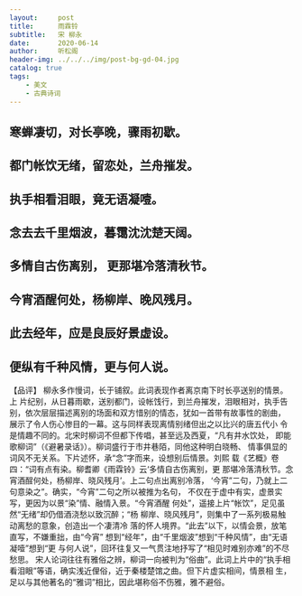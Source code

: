 ```yaml
---
layout:     post
title:      雨霖铃
subtitle:   宋 柳永
date:       2020-06-14
author:     听松阁
header-img: ../../../img/post-bg-gd-04.jpg
catalog: true
tags:
    - 美文
    - 古典诗词
---
```



## 寒蝉凄切，对长亭晚，骤雨初歇。
## 都门帐饮无绪，留恋处，兰舟摧发。 
## 执手相看泪眼，竟无语凝噎。
## 念去去千里烟波，暮霭沈沈楚天阔。

## 多情自古伤离别， 更那堪冷落清秋节。 
## 今宵酒醒何处，杨柳岸、晚风残月。 
## 此去经年，应是良辰好景虚设。 
## 便纵有千种风情，更与何人说。

 

【品评】 
柳永多作慢词，长于铺叙。此词表现作者离京南下时长亭送别的情景。上 
片纪别，从日暮雨歇，送别都门，设帐饯行，到兰舟摧发，泪眼相对，执手告 
别，依次层层描述离别的场面和双方惜别的情态，犹如一首带有故事性的剧曲， 
展示了令人伤心惨目的一幕。这与同样表现离情别绪但出之以比兴的唐五代小 
令是情趣不同的。北宋时柳词不但都下传唱，甚至远及西夏，“凡有井水饮处， 
即能歌柳词”（《避暑录话》）。柳词盛行于市井巷陌，同他这种明白晓畅、 
情事俱显的词风不无关系。下片述怀，承“念”字而来，设想别后情景。刘熙 
载《艺概》卷四：“词有点有染。柳耆卿《雨霖铃》云‘多情自古伤离别，更 
那堪冷落清秋节。念宵酒酲何处，杨柳岸、晓风残月’。上二句点出离别冷落， 
‘今宵”二句，乃就上二句意染之”。确实，“今宵”二句之所以被推为名句， 
不仅在于虚中有实，虚景实写，更因为以景“染”情、融情入景。“今宵酒醒 
何处”，遥接上片“帐饮”，足见虽然“无绪”却仍借酒浇愁以致沉醉；“杨 
柳岸、晓风残月”，则集中了一系列极易触动离愁的意象，创造出一个凄清冷 
落的怀人境界。“此去”以下，以情会景，放笔直写，不嫌重拙，由“今宵” 
想到“经年”，由“千里烟波”想到“千种风情”，由“无语凝噎”想到“更 
与何人说”，回环往复又一气贯注地抒写了“相见时难别亦难”的不尽愁思。 
宋人论词往往有雅俗之辨，柳词一向被判为“俗曲”。此词上片中的“执手相 
看泪眼”等语，确实浅近俚俗，近于秦楼楚馆之曲。但下片虚实相间，情景相 
生，足以与其他著名的“雅词”相比，因此堪称俗不伤雅，雅不避俗。 
